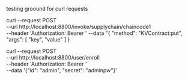testing groound for curl requests


curl --request POST \
  --url http://localhost:8800/invoke/supplychain/chaincode1 \
  --header 'Authorization: Bearer <authorization-token>'
  --data "{
    "method": "KVContract:put",
    "args": [
      "key",
      "value"
    ]
  }

  curl --request POST \
  --url http://localhost:8800/user/enroll \
  --header 'Authorization: Bearer ' \
  --data '{"id": "admin", "secret": "adminpw"}'